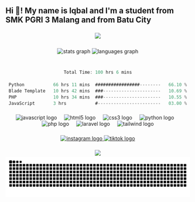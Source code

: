 <h2 align="left">Hi 👋! My name is Iqbal and I'm a student from SMK PGRI 3 Malang and from Batu City</h2>

###

<p align="center">
  <img src="https://github-readme-streak-stats.herokuapp.com?user=bal-19&theme=midnight-purple&mode=weekly&card_width=499">
</p>

###

<div align="center">
  <img src="https://github-readme-stats.vercel.app/api?username=bal-19&hide_title=false&hide_rank=false&show_icons=true&include_all_commits=true&count_private=true&disable_animations=false&theme=midnight-purple&locale=en&hide_border=false" height="150" alt="stats graph"  />
  <img src="https://github-readme-stats.vercel.app/api/top-langs/?username=bal-19&locale=en&hide_title=false&layout=compact&card_width=320&langs_count=6&theme=midnight-purple&hide_border=false" height="150" alt="languages graph"  />
</div>  
<br/>

###

<div align="center">
<!--START_SECTION:waka-->

```rust
Total Time: 100 hrs 6 mins

Python           66 hrs 11 mins  #################--------   66.10 %
Blade Template   10 hrs 42 mins  ###----------------------   10.69 %
PHP              10 hrs 34 mins  ###----------------------   10.55 %
JavaScript       3 hrs           #------------------------   03.00 %
```

<!--END_SECTION:waka-->
</div>  

###

<div align="center">
  <img src="https://cdn.jsdelivr.net/gh/devicons/devicon/icons/javascript/javascript-plain.svg" height="40" alt="javascript logo"  />
  <img width="12" />
  <img src="https://cdn.jsdelivr.net/gh/devicons/devicon/icons/html5/html5-original.svg" height="40" alt="html5 logo"  />
  <img width="12" />
  <img src="https://cdn.jsdelivr.net/gh/devicons/devicon/icons/css3/css3-original.svg" height="40" alt="css3 logo"  />
  <img width="12" />
  <img src="https://cdn.jsdelivr.net/gh/devicons/devicon/icons/python/python-original.svg" height="40" alt="python logo"  />
  <img width="12" />
  <img src="https://cdn.jsdelivr.net/gh/devicons/devicon/icons/php/php-original.svg" height="40" alt="php logo"  />
  <img width="12" />
  <img src="https://cdn.jsdelivr.net/gh/devicons/devicon/icons/laravel/laravel-original.svg" height="40" alt="laravel logo"  />
  <img width="12" />
  <img src="https://cdn.jsdelivr.net/gh/devicons/devicon/icons/tailwindcss/tailwindcss-original.svg" height="40" alt="tailwind logo"  />
</div>

###

<div align="center">
  <a href="https://www.instagram.com/i.iqbal19" target="_blank">
    <img src="https://img.shields.io/static/v1?message=Instagram&logo=instagram&label=&color=E4405F&logoColor=white&labelColor=&style=for-the-badge" height="35" alt="instagram logo"  />
  </a>
<!-- <a href="https://www.youtube.com/@a2kgamiing" target="_blank">
    <img src="https://img.shields.io/static/v1?message=Youtube&logo=youtube&label=&color=FF0000&logoColor=white&labelColor=&style=for-the-badge" height="35" alt="youtube logo"  />
  </a> -->
  <a href="https://www.tiktok.com/@iqbaal.19" target="_blank">
    <img src="https://img.shields.io/static/v1?message=Tiktok&logo=tiktok&label=&color=000000&logoColor=white&labelColor=&style=for-the-badge" height="35" alt="tiktok logo"  />
  </a>
</div>

###

<div align="center">
    <img src="https://spotify-github-profile.kittinanx.com/api/view?uid=316aptjjroxgkia2n7vdk6dmh3q4&cover_image=true&theme=novatorem&show_offline=true&background_color=121212&interchange=true&bar_color=402E7A&bar_color_cover=false" />
</div>

<div align="center">
  <img src="https://raw.githubusercontent.com/bal-19/bal-19/output/snake.svg" alt="Snake animation" />
</div>

###
